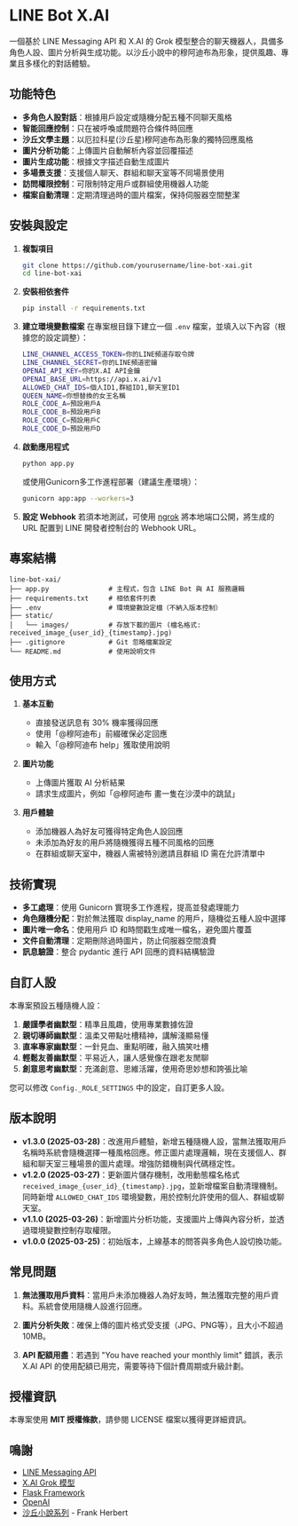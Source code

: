 
# LINE Bot X.AI

一個基於 LINE Messaging API 和 X.AI 的 Grok 模型整合的聊天機器人，具備多角色人設、圖片分析與生成功能。以沙丘小說中的穆阿迪布為形象，提供風趣、專業且多樣化的對話體驗。

## 功能特色

- **多角色人設對話**：根據用戶設定或隨機分配五種不同聊天風格
- **智能回應控制**：只在被呼喚或問題符合條件時回應
- **沙丘文學主題**：以厄拉科星(沙丘星)穆阿迪布為形象的獨特回應風格
- **圖片分析功能**：上傳圖片自動解析內容並回覆描述
- **圖片生成功能**：根據文字描述自動生成圖片
- **多場景支援**：支援個人聊天、群組和聊天室等不同場景使用
- **訪問權限控制**：可限制特定用戶或群組使用機器人功能
- **檔案自動清理**：定期清理過時的圖片檔案，保持伺服器空間整潔

## 安裝與設定

1. **複製項目**
   ```bash
   git clone https://github.com/yourusername/line-bot-xai.git
   cd line-bot-xai
   ```

2. **安裝相依套件**
   ```bash
   pip install -r requirements.txt
   ```

3. **建立環境變數檔案**
   在專案根目錄下建立一個 `.env` 檔案，並填入以下內容（根據您的設定調整）：
   ```bash
   LINE_CHANNEL_ACCESS_TOKEN=你的LINE頻道存取令牌
   LINE_CHANNEL_SECRET=你的LINE頻道密鑰
   OPENAI_API_KEY=你的X.AI API金鑰
   OPENAI_BASE_URL=https://api.x.ai/v1
   ALLOWED_CHAT_IDS=個人ID1,群組ID1,聊天室ID1
   QUEEN_NAME=你想替換的女王名稱
   ROLE_CODE_A=預設用戶A
   ROLE_CODE_B=預設用戶B
   ROLE_CODE_C=預設用戶C
   ROLE_CODE_D=預設用戶D
   ```

4. **啟動應用程式**
   ```bash
   python app.py
   ```
   或使用Gunicorn多工作進程部署（建議生產環境）：
   ```bash
   gunicorn app:app --workers=3
   ```

5. **設定 Webhook**
   若須本地測試，可使用 [ngrok](https://ngrok.com/) 將本地端口公開，將生成的 URL 配置到 LINE 開發者控制台的 Webhook URL。

## 專案結構
```
line-bot-xai/
├── app.py               # 主程式，包含 LINE Bot 與 AI 服務邏輯
├── requirements.txt     # 相依套件列表
├── .env                 # 環境變數設定檔（不納入版本控制）
├── static/
│   └── images/          # 存放下載的圖片 (檔名格式: received_image_{user_id}_{timestamp}.jpg)
├── .gitignore           # Git 忽略檔案設定
└── README.md            # 使用說明文件
```

## 使用方式

1. **基本互動**
   - 直接發送訊息有 30% 機率獲得回應
   - 使用「@穆阿迪布」前綴確保必定回應
   - 輸入「@穆阿迪布 help」獲取使用說明

2. **圖片功能**
   - 上傳圖片獲取 AI 分析結果
   - 請求生成圖片，例如「@穆阿迪布 畫一隻在沙漠中的跳鼠」

3. **用戶體驗**
   - 添加機器人為好友可獲得特定角色人設回應
   - 未添加為好友的用戶將隨機獲得五種不同風格的回應
   - 在群組或聊天室中，機器人需被特別邀請且群組 ID 需在允許清單中

## 技術實現

- **多工處理**：使用 Gunicorn 實現多工作進程，提高並發處理能力
- **角色隨機分配**：對於無法獲取 display_name 的用戶，隨機從五種人設中選擇
- **圖片唯一命名**：使用用戶 ID 和時間戳生成唯一檔名，避免圖片覆蓋
- **文件自動清理**：定期刪除過時圖片，防止伺服器空間浪費
- **訊息驗證**：整合 pydantic 進行 API 回應的資料結構驗證

## 自訂人設

本專案預設五種隨機人設：
1. **嚴謹學者幽默型**：精準且風趣，使用專業數據佐證
2. **親切導師幽默型**：溫柔又帶點吐槽精神，講解淺顯易懂
3. **直率專家幽默型**：一針見血、重點明確，融入搞笑吐槽
4. **輕鬆友善幽默型**：平易近人，讓人感覺像在跟老友閒聊
5. **創意思考幽默型**：充滿創意、思維活躍，使用奇思妙想和誇張比喻

您可以修改 `Config._ROLE_SETTINGS` 中的設定，自訂更多人設。

## 版本說明
- **v1.3.0 (2025-03-28)**：改進用戶體驗，新增五種隨機人設，當無法獲取用戶名稱時系統會隨機選擇一種風格回應。修正圖片處理邏輯，現在支援個人、群組和聊天室三種場景的圖片處理。增強防錯機制與代碼穩定性。
- **v1.2.0 (2025-03-27)**：更新圖片儲存機制，改用動態檔名格式 `received_image_{user_id}_{timestamp}.jpg`，並新增檔案自動清理機制。同時新增 `ALLOWED_CHAT_IDS` 環境變數，用於控制允許使用的個人、群組或聊天室。
- **v1.1.0 (2025-03-26)**：新增圖片分析功能，支援圖片上傳與內容分析，並透過環境變數控制存取權限。
- **v1.0.0 (2025-03-25)**：初始版本，上線基本的問答與多角色人設切換功能。

## 常見問題

1. **無法獲取用戶資料**：當用戶未添加機器人為好友時，無法獲取完整的用戶資料。系統會使用隨機人設進行回應。

2. **圖片分析失敗**：確保上傳的圖片格式受支援（JPG、PNG等），且大小不超過 10MB。

3. **API 配額用盡**：若遇到 "You have reached your monthly limit" 錯誤，表示 X.AI API 的使用配額已用完，需要等待下個計費周期或升級計劃。

## 授權資訊
本專案使用 **MIT 授權條款**，請參閱 LICENSE 檔案以獲得更詳細資訊。

## 鳴謝
- [LINE Messaging API](https://developers.line.biz/)
- [X.AI Grok 模型](https://www.x.ai/)
- [Flask Framework](https://flask.palletsprojects.com/)
- [OpenAI](https://openai.com/)
- [沙丘小說系列](https://en.wikipedia.org/wiki/Dune_(novel)) - Frank Herbert
